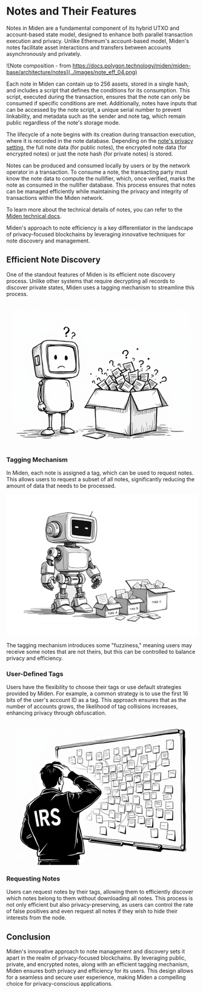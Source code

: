 # Notes and Their Features

Notes in Miden are a fundamental component of its hybrid UTXO and account-based
state model, designed to enhance both parallel transaction execution and
privacy. Unlike Ethereum's account-based model, Miden's notes facilitate asset
interactions and transfers between accounts asynchronously and privately.

![Note composition - from https://docs.polygon.technology/miden/miden-base/architecture/notes](../images/note_eff_04.png)

Each note in Miden can contain up to 256 assets, stored in a single hash, and
includes a script that defines the conditions for its consumption. This script,
executed during the transaction, ensures that the note can only be consumed if
specific conditions are met. Additionally, notes have inputs that can be
accessed by the note script, a unique serial number to prevent linkability, and
metadata such as the sender and note tag, which remain public regardless of the
note's storage mode.

The lifecycle of a note begins with its creation during transaction execution,
where it is recorded in the note database. Depending on the
[note's privacy setting](./note_types.md), the full note data (for public
notes), the encrypted note data (for encrypted notes) or just the note hash (for
private notes) is stored.

Notes can be produced and consumed locally by users or by the network operator
in a transaction. To consume a note, the transacting party must know the note
data to compute the nullifier, which, once verified, marks the note as consumed
in the nullifier database. This process ensures that notes can be managed
efficiently while maintaining the privacy and integrity of transactions within
the Miden network.

To learn more about the technical details of notes, you can refer to the
[Miden technical docs](https://docs.polygon.technology/miden/miden-base/architecture/notes).

Miden's approach to note efficiency is a key differentiator in the landscape of
privacy-focused blockchains by leveraging innovative techniques for note
discovery and management.

## Efficient Note Discovery

One of the standout features of Miden is its efficient note discovery process.
Unlike other systems that require decrypting all records to discover private
states, Miden uses a tagging mechanism to streamline this process.

![Robot confused at a box of unknown notes](../images/note_eff_02.jpeg)

### Tagging Mechanism

In Miden, each note is assigned a tag, which can be used to request notes. This
allows users to request a subset of all notes, significantly reducing the amount
of data that needs to be processed.

![Robot looking at smaller boxes of fewer notes](../images/note_eff_01.png)

The tagging mechanism introduces some "fuzziness," meaning users may receive
some notes that are not theirs, but this can be controlled to balance privacy
and efficiency.

### User-Defined Tags

Users have the flexibility to choose their tags or use default strategies
provided by Miden. For example, a common strategy is to use the first 16 bits of
the user's account ID as a tag. This approach ensures that as the number of
accounts grows, the likelihood of tag collisions increases, enhancing privacy
through obfuscation.

![Privacy through obfuscation](../images/note_eff_03.jpeg)

### Requesting Notes

Users can request notes by their tags, allowing them to efficiently discover
which notes belong to them without downloading all notes. This process is not
only efficient but also privacy-preserving, as users can control the rate of
false positives and even request all notes if they wish to hide their interests
from the node.

## Conclusion

Miden's innovative approach to note management and discovery sets it apart in
the realm of privacy-focused blockchains. By leveraging public, private, and
encrypted notes, along with an efficient tagging mechanism, Miden ensures both
privacy and efficiency for its users. This design allows for a seamless and
secure user experience, making Miden a compelling choice for privacy-conscious
applications.
